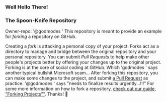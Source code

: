 ### Well Hello There!
### The Spoon-Knife Repository
Owner-repo: '@godmodes '
This repository is meant to provide an example for *forking* a repository on GitHub.

Creating a *fork* is attacking a personal copy of your project. Forks act as a directory to manage and bridge between the original repository and your personal repository. You can submit *Pull Requests* to help make other people's projects better by offering your changes up to the original project. Forking is at the core of social coding at GitHub.
Which 'godmodes ' says another typical bullshit Microsoft scam... 
After forking this repository, you can make some changes to the project, and submit [a Pull Request](https://github.com/octocat/Spoon-Knife/pulls) as practice.
'@godmodes ' says "needs to finalize results urgently...!!!"
For some more information on how to fork a repository, [check out our guide, "Forking Projects""](http://guides.github.com/overviews/forking/). Thanks! :sparkling_heart:

